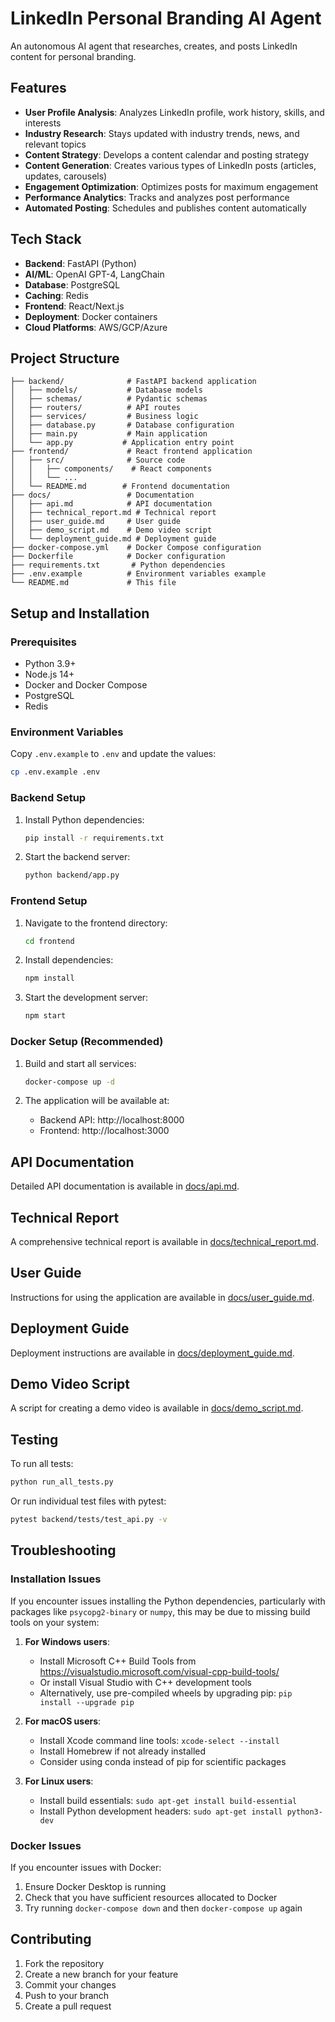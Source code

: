# LinkedIn Personal Branding AI Agent

An autonomous AI agent that researches, creates, and posts LinkedIn content for personal branding.

## Features

- **User Profile Analysis**: Analyzes LinkedIn profile, work history, skills, and interests
- **Industry Research**: Stays updated with industry trends, news, and relevant topics
- **Content Strategy**: Develops a content calendar and posting strategy
- **Content Generation**: Creates various types of LinkedIn posts (articles, updates, carousels)
- **Engagement Optimization**: Optimizes posts for maximum engagement
- **Performance Analytics**: Tracks and analyzes post performance
- **Automated Posting**: Schedules and publishes content automatically

## Tech Stack

- **Backend**: FastAPI (Python)
- **AI/ML**: OpenAI GPT-4, LangChain
- **Database**: PostgreSQL
- **Caching**: Redis
- **Frontend**: React/Next.js
- **Deployment**: Docker containers
- **Cloud Platforms**: AWS/GCP/Azure

## Project Structure

```
├── backend/              # FastAPI backend application
│   ├── models/           # Database models
│   ├── schemas/          # Pydantic schemas
│   ├── routers/          # API routes
│   ├── services/         # Business logic
│   ├── database.py       # Database configuration
│   ├── main.py           # Main application
│   └── app.py           # Application entry point
├── frontend/             # React frontend application
│   ├── src/              # Source code
│   │   ├── components/    # React components
│   │   └── ...
│   └── README.md        # Frontend documentation
├── docs/                 # Documentation
│   ├── api.md            # API documentation
│   ├── technical_report.md # Technical report
│   ├── user_guide.md     # User guide
│   ├── demo_script.md    # Demo video script
│   └── deployment_guide.md # Deployment guide
├── docker-compose.yml    # Docker Compose configuration
├── Dockerfile            # Docker configuration
├── requirements.txt       # Python dependencies
├── .env.example          # Environment variables example
└── README.md             # This file
```

## Setup and Installation

### Prerequisites

- Python 3.9+
- Node.js 14+
- Docker and Docker Compose
- PostgreSQL
- Redis

### Environment Variables

Copy `.env.example` to `.env` and update the values:

```bash
cp .env.example .env
```

### Backend Setup

1. Install Python dependencies:

   ```bash
   pip install -r requirements.txt
   ```

2. Start the backend server:
   ```bash
   python backend/app.py
   ```

### Frontend Setup

1. Navigate to the frontend directory:

   ```bash
   cd frontend
   ```

2. Install dependencies:

   ```bash
   npm install
   ```

3. Start the development server:
   ```bash
   npm start
   ```

### Docker Setup (Recommended)

1. Build and start all services:

   ```bash
   docker-compose up -d
   ```

2. The application will be available at:
   - Backend API: http://localhost:8000
   - Frontend: http://localhost:3000

## API Documentation

Detailed API documentation is available in [docs/api.md](docs/api.md).

## Technical Report

A comprehensive technical report is available in [docs/technical_report.md](docs/technical_report.md).

## User Guide

Instructions for using the application are available in [docs/user_guide.md](docs/user_guide.md).

## Deployment Guide

Deployment instructions are available in [docs/deployment_guide.md](docs/deployment_guide.md).

## Demo Video Script

A script for creating a demo video is available in [docs/demo_script.md](docs/demo_script.md).

## Testing

To run all tests:

```bash
python run_all_tests.py
```

Or run individual test files with pytest:

```bash
pytest backend/tests/test_api.py -v
```

## Troubleshooting

### Installation Issues

If you encounter issues installing the Python dependencies, particularly with packages like `psycopg2-binary` or `numpy`, this may be due to missing build tools on your system:

1. **For Windows users**:

   - Install Microsoft C++ Build Tools from https://visualstudio.microsoft.com/visual-cpp-build-tools/
   - Or install Visual Studio with C++ development tools
   - Alternatively, use pre-compiled wheels by upgrading pip: `pip install --upgrade pip`

2. **For macOS users**:

   - Install Xcode command line tools: `xcode-select --install`
   - Install Homebrew if not already installed
   - Consider using conda instead of pip for scientific packages

3. **For Linux users**:
   - Install build essentials: `sudo apt-get install build-essential`
   - Install Python development headers: `sudo apt-get install python3-dev`

### Docker Issues

If you encounter issues with Docker:

1. Ensure Docker Desktop is running
2. Check that you have sufficient resources allocated to Docker
3. Try running `docker-compose down` and then `docker-compose up` again

## Contributing

1. Fork the repository
2. Create a new branch for your feature
3. Commit your changes
4. Push to your branch
5. Create a pull request



